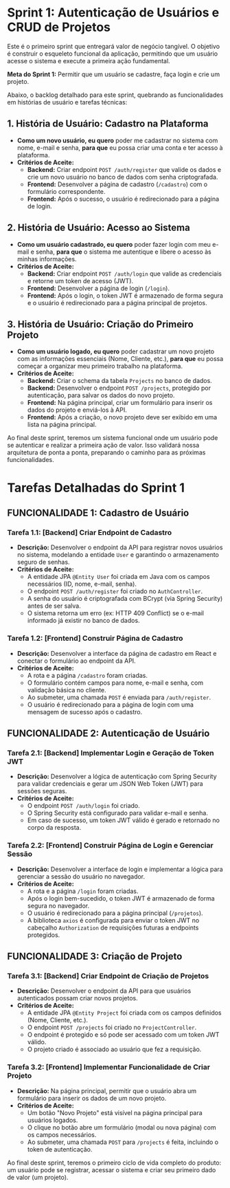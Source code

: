 
# Sprint 1: Autenticação de Usuários e CRUD de Projetos

Este é o primeiro sprint que entregará valor de negócio tangível. O objetivo é construir o esqueleto funcional da aplicação, permitindo que um usuário acesse o sistema e execute a primeira ação fundamental.

**Meta do Sprint 1:** Permitir que um usuário se cadastre, faça login e crie um projeto.

Abaixo, o backlog detalhado para este sprint, quebrando as funcionalidades em histórias de usuário e tarefas técnicas:

## 1. História de Usuário: Cadastro na Plataforma

*   **Como um novo usuário, eu quero** poder me cadastrar no sistema com nome, e-mail e senha, **para que** eu possa criar uma conta e ter acesso à plataforma.
*   **Critérios de Aceite:**
    *   **Backend:** Criar endpoint `POST /auth/register` que valide os dados e crie um novo usuário no banco de dados com senha criptografada.
    *   **Frontend:** Desenvolver a página de cadastro (`/cadastro`) com o formulário correspondente.
    *   **Frontend:** Após o sucesso, o usuário é redirecionado para a página de login.

## 2. História de Usuário: Acesso ao Sistema

*   **Como um usuário cadastrado, eu quero** poder fazer login com meu e-mail e senha, **para que** o sistema me autentique e libere o acesso às minhas informações.
*   **Critérios de Aceite:**
    *   **Backend:** Criar endpoint `POST /auth/login` que valide as credenciais e retorne um token de acesso (JWT).
    *   **Frontend:** Desenvolver a página de login (`/login`).
    *   **Frontend:** Após o login, o token JWT é armazenado de forma segura e o usuário é redirecionado para a página principal de projetos.

## 3. História de Usuário: Criação do Primeiro Projeto

*   **Como um usuário logado, eu quero** poder cadastrar um novo projeto com as informações essenciais (Nome, Cliente, etc.), **para que** eu possa começar a organizar meu primeiro trabalho na plataforma.
*   **Critérios de Aceite:**
    *   **Backend:** Criar o schema da tabela `Projects` no banco de dados.
    *   **Backend:** Desenvolver o endpoint `POST /projects`, protegido por autenticação, para salvar os dados do novo projeto.
    *   **Frontend:** Na página principal, criar um formulário para inserir os dados do projeto e enviá-los à API.
    *   **Frontend:** Após a criação, o novo projeto deve ser exibido em uma lista na página principal.

Ao final deste sprint, teremos um sistema funcional onde um usuário pode se autenticar e realizar a primeira ação de valor. Isso validará nossa arquitetura de ponta a ponta, preparando o caminho para as próximas funcionalidades.

# Tarefas Detalhadas do Sprint 1

## FUNCIONALIDADE 1: Cadastro de Usuário

### Tarefa 1.1: [Backend] Criar Endpoint de Cadastro

*   **Descrição:** Desenvolver o endpoint da API para registrar novos usuários no sistema, modelando a entidade `User` e garantindo o armazenamento seguro de senhas.
*   **Critérios de Aceite:**
    *   A entidade JPA `@Entity User` foi criada em Java com os campos necessários (ID, nome, e-mail, senha).
    *   O endpoint `POST /auth/register` foi criado no `AuthController`.
    *   A senha do usuário é criptografada com BCrypt (via Spring Security) antes de ser salva.
    *   O sistema retorna um erro (ex: HTTP 409 Conflict) se o e-mail informado já existir no banco de dados.

### Tarefa 1.2: [Frontend] Construir Página de Cadastro

*   **Descrição:** Desenvolver a interface da página de cadastro em React e conectar o formulário ao endpoint da API.
*   **Critérios de Aceite:**
    *   A rota e a página `/cadastro` foram criadas.
    *   O formulário contém campos para nome, e-mail e senha, com validação básica no cliente.
    *   Ao submeter, uma chamada `POST` é enviada para `/auth/register`.
    *   O usuário é redirecionado para a página de login com uma mensagem de sucesso após o cadastro.

## FUNCIONALIDADE 2: Autenticação de Usuário

### Tarefa 2.1: [Backend] Implementar Login e Geração de Token JWT

*   **Descrição:** Desenvolver a lógica de autenticação com Spring Security para validar credenciais e gerar um JSON Web Token (JWT) para sessões seguras.
*   **Critérios de Aceite:**
    *   O endpoint `POST /auth/login` foi criado.
    *   O Spring Security está configurado para validar e-mail e senha.
    *   Em caso de sucesso, um token JWT válido é gerado e retornado no corpo da resposta.

### Tarefa 2.2: [Frontend] Construir Página de Login e Gerenciar Sessão

*   **Descrição:** Desenvolver a interface de login e implementar a lógica para gerenciar a sessão do usuário no navegador.
*   **Critérios de Aceite:**
    *   A rota e a página `/login` foram criadas.
    *   Após o login bem-sucedido, o token JWT é armazenado de forma segura no navegador.
    *   O usuário é redirecionado para a página principal (`/projetos`).
    *   A biblioteca `axios` é configurada para enviar o token JWT no cabeçalho `Authorization` de requisições futuras a endpoints protegidos.

## FUNCIONALIDADE 3: Criação de Projeto

### Tarefa 3.1: [Backend] Criar Endpoint de Criação de Projetos

*   **Descrição:** Desenvolver o endpoint da API para que usuários autenticados possam criar novos projetos.
*   **Critérios de Aceite:**
    *   A entidade JPA `@Entity Project` foi criada com os campos definidos (Nome, Cliente, etc.).
    *   O endpoint `POST /projects` foi criado no `ProjectController`.
    *   O endpoint é protegido e só pode ser acessado com um token JWT válido.
    *   O projeto criado é associado ao usuário que fez a requisição.

### Tarefa 3.2: [Frontend] Implementar Funcionalidade de Criar Projeto

*   **Descrição:** Na página principal, permitir que o usuário abra um formulário para inserir os dados de um novo projeto.
*   **Critérios de Aceite:**
    *   Um botão "Novo Projeto" está visível na página principal para usuários logados.
    *   O clique no botão abre um formulário (modal ou nova página) com os campos necessários.
    *   Ao submeter, uma chamada `POST` para `/projects` é feita, incluindo o token de autenticação.

Ao final deste sprint, teremos o primeiro ciclo de vida completo do produto: um usuário pode se registrar, acessar o sistema e criar seu primeiro dado de valor (um projeto).
